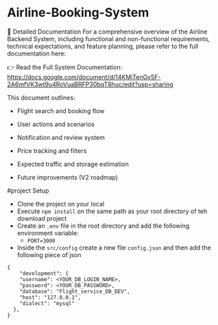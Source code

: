 # Airline-Booking-System
📄 Detailed Documentation
For a comprehensive overview of the Airline Backend System, including functional and non-functional requirements, technical expectations, and feature planning, please refer to the full documentation here:

👉 Read the Full System Documentation: https://docs.google.com/document/d/14KMiTenGv5F-2A6mfVK3wt9u4RoVuaBRFP30bqT8huc/edit?usp=sharing

This document outlines:

- Flight search and booking flow

- User actions and scenarios

- Notification and review system

- Price tracking and filters

- Expected traffic and storage estimation

- Future improvements (V2 roadmap)

#project Setup
- Clone the project on your local
- Execute `npm install` on the same path as your root directory of teh download project 
- Create an `.env` file in the root directory and add the following environment variable:
    - `PORT=3000`
- Inside the `src/config` create a new file `config.json` and then add the following piece of json

```
{
    "development": {
    "username": <YOUR_DB_LOGIN_NAME>,
    "password": <YOUR_DB_PASSWORD>,
    "database": "Flight_service_DB_DEV",
    "host": "127.0.0.1",
    "dialect": "mysql"
  },
}

```
 